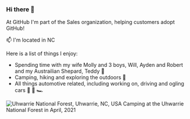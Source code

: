 ### Hi there 👋
At GitHub I'm part of the Sales organization, helping customers adopt GitHub!

📫 I'm located in NC

Here is a list of things I enjoy:

* Spending time with my wife Molly and 3 boys, Will, Ayden and Robert and my Austrailian Shepard, Teddy 🦮
* Camping, hiking and exploring the outdoors 🥾
* All things automotive related, including working on, driving and ogling cars  🚗 🚙 🏎

![Uhwarrie National Forest, Uhwarrie, NC, USA](https://user-images.githubusercontent.com/5589379/120681604-8b24ff80-c469-11eb-96ee-349b832823d4.jpg) Camping at the Uhwarrie National Forest in April, 2021
<!--
**robfreud/robfreud** is a ✨ _special_ ✨ repository because its `README.md` (this file) appears on your GitHub profile.

Here are some ideas to get you started:

- 🔭 I’m currently working on ...
- 🌱 I’m currently learning ...
- 👯 I’m looking to collaborate on ...
- 🤔 I’m looking for help with ...
- 💬 Ask me about ...
- 📫 How to reach me: ...
- 😄 Pronouns: ...
- ⚡ Fun fact: ...
-->
